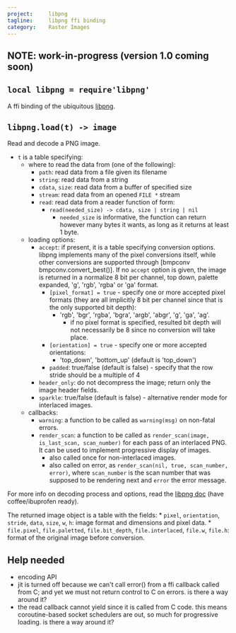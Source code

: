 ```yaml
---
project:     libpng
tagline:     libpng ffi binding
category:    Raster Images
---
```


## NOTE: work-in-progress (version 1.0 coming soon)

## `local libpng = require'libpng'`

A ffi binding of the ubiquitous [libpng][libpng lib].

## `libpng.load(t) -> image`

Read and decode a PNG image.

  * `t` is a table specifying:
    * where to read the data from (one of the following):
      * `path`: read data from a file given its filename
      * `string`: read data from a string
      * `cdata`, `size`: read data from a buffer of specified size
      * `stream`: read data from an opened `FILE *` stream
      * `read`: read data from a reader function of form:
        * `read(needed_size) -> cdata, size | string | nil`
          * `needed_size` is informative, the function can return however many bytes it wants, as long as it returns at least 1 byte.
    * loading options:
      * `accept`: if present, it is a table specifying conversion options. libpng implements many of the pixel conversions itself, while other conversions are supported through [bmpconv bmpconv.convert_best()]. If no `accept` option is given, the image is returned in a normalize 8 bit per channel, top down, palette expanded, 'g', 'rgb', 'rgba' or 'ga' format.
        * `[pixel_format] = true` - specify one or more accepted pixel formats (they are all implicitly 8 bit per channel since that is the only supported bit depth):
          * 'rgb', 'bgr', 'rgba', 'bgra', 'argb', 'abgr', 'g', 'ga', 'ag'.
            * if no pixel format is specified, resulted bit depth will not necessarily be 8 since no conversion will take place.
        * `[orientation] = true` - specify one or more accepted orientations:
          * 'top_down', 'bottom_up' (default is 'top_down')
        * `padded`: true/false (default is false) - specify that the row stride should be a multiple of 4
      * `header_only`: do not decompress the image; return only the image header fields.
      * `sparkle`: true/false (default is false) - alternative render mode for interlaced images.
    * callbacks:
      * `warning`: a function to be called as `warning(msg)` on non-fatal errors.
      * `render_scan`: a function to be called as `render_scan(image, is_last_scan, scan_number)` for each pass of an interlaced PNG. It can be used to implement progressive display of images.
        * also called once for non-interlaced images.
        * also called on error, as `render_scan(nil, true, scan_number, error)`, where `scan_number` is the scan number that was supposed to be rendering next and `error` the error message.

For more info on decoding process and options, read the [libpng doc] (have coffee/ibuprofen ready).

The returned image object is a table with the fields:
    * `pixel`, `orientation`, `stride`, `data`, `size`, `w`, `h`: image format and dimensions and pixel data.
    * `file.pixel`, `file.paletted`, `file.bit_depth`, `file.interlaced`, `file.w`, `file.h`: format of the original image before conversion.

## Help needed

  * encoding API
  * jit is turned off because we can't call error() from a ffi callback called from C; and yet we must not return control to C on errors. is there a way around it?
  * the read callback cannot yield since it is called from C code. this means coroutine-based socket schedulers are out, so much for progressive loading. is there a way around it?


[libpng lib]:  http://www.libpng.org/pub/png/libpng.html
[libpng doc]:  http://www.libpng.org/pub/png/libpng-1.2.5-manual.html
